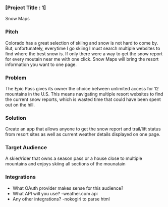 ### [Project Title : 1]

Snow Maps

### Pitch

Colorado has a great selection of skiing and snow is not hard to come by.  But, unfortunately, everytime I go skiing I must search multiple websites to find where the best snow is.  If only there were a way to get the snow report for every moutain near me with one click.  Snow Maps will bring the resort information you want to one page.

### Problem

The Epic Pass gives its owner the choice between unlimited access for 12 mountains in the U.S. This means navigating multiple resort websites to find the current snow reports, which is wasted time that could have been spent out on the hill.

### Solution

Create an app that allows anyone to get the snow report and trail/lift status from resort sites as well as current weather details displayed on one page.

### Target Audience

A skier/rider that owns a season pass or a house close to multiple mountains and enjoys skiing all sections of the mounatain

### Integrations

* What OAuth provider makes sense for this audience?
* What API will you use?
    -weather.com api
* Any other integrations?
    -nokogiri to parse html
